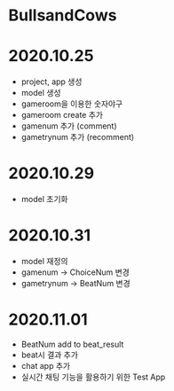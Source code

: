 # BullsandCows

# 2020.10.25
 - project, app 생성
 - model 생성
 - gameroom을 이용한 숫자야구
 - gameroom create 추가
 - gamenum 추가 (comment)
 - gametrynum 추가 (recomment)

 # 2020.10.29
 - model 초기화

# 2020.10.31
 - model 재정의
 - gamenum -> ChoiceNum 변경
 - gametrynum -> BeatNum 변경

# 2020.11.01
 - BeatNum add to beat_result
 - beat시 결과 추가
 - chat app 추가
 - 실시간 채팅 기능을 활용하기 위한 Test App